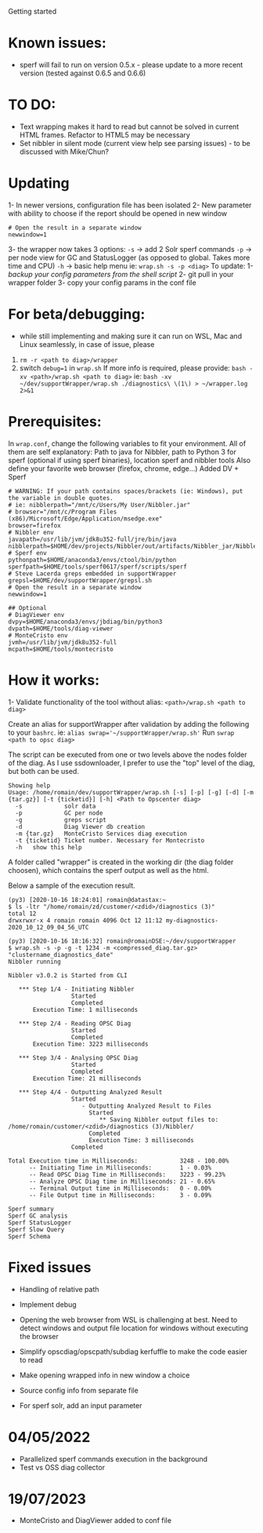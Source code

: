 Getting started

# Known issues:
- sperf will fail to run on version 0.5.x - please update to a more recent version (tested against 0.6.5 and 0.6.6)

# TO DO:
- Text wrapping makes it hard to read but cannot be solved in current HTML frames. Refactor to HTML5 may be necessary
- Set nibbler in silent mode (current view help see parsing issues) - to be discussed with Mike/Chun?

# Updating

1- In newer versions, configuration file has been isolated
2- New parameter with ability to choose if the report should be opened in new window

```
# Open the result in a separate window
newwindow=1
```

3- the wrapper now takes 3 options:
`-s` -> add 2 Solr sperf commands
`-p` -> per node view for GC and StatusLogger (as opposed to global. Takes more time and CPU)
`-h` -> basic help menu
ie: `wrap.sh -s -p <diag>`
To update:
1- *backup your config parameters from the shell script*
2- git pull in your wrapper folder
3- copy your config params in the conf file

# For beta/debugging:
- while still implementing and making sure it can run on WSL, Mac and Linux seamlessly, in case of issue, please
1. `rm -r <path to diag>/wrapper`
2. switch `debug=1` in `wrap.sh`
If more info is required, please provide:
`bash -xv <path>/wrap.sh <path to diag>`
ie: `bash -xv ~/dev/supportWrapper/wrap.sh ./diagnostics\ \(1\) > ~/wrapper.log  2>&1`

# Prerequisites:
In `wrap.conf`, change the following variables to fit your environment.
All of them are self explanatory:
Path to java for Nibbler, path to Python 3 for sperf (optional if using sperf binaries), location sperf and nibbler tools
Also define your favorite web browser (firefox, chrome, edge...)
Added DV + Sperf

```
# WARNING: If your path contains spaces/brackets (ie: Windows), put the variable in double quotes.
# ie: nibblerpath="/mnt/c/Users/My User/Nibbler.jar"
# browser="/mnt/c/Program Files (x86)/Microsoft/Edge/Application/msedge.exe"
browser=firefox
# Nibbler env
javapath=/usr/lib/jvm/jdk8u352-full/jre/bin/java
nibblerpath=$HOME/dev/projects/Nibbler/out/artifacts/Nibbler_jar/Nibbler.jar
# Sperf env
pythonpath=$HOME/anaconda3/envs/ctool/bin/python
sperfpath=$HOME/tools/sperf0617/sperf/scripts/sperf
# Steve Lacerda greps embedded in supportWrapper
grepsl=$HOME/dev/supportWrapper/grepsl.sh
# Open the result in a separate window
newwindow=1

## Optional
# DiagViewer env
dvpy=$HOME/anaconda3/envs/jbdiag/bin/python3
dvpath=$HOME/tools/diag-viewer
# MonteCristo env
jvmh=/usr/lib/jvm/jdk8u352-full
mcpath=$HOME/tools/montecristo
```

# How it works:

1- Validate functionality of the tool without alias:
`<path>/wrap.sh <path to diag>`

Create an alias for supportWrapper after validation by adding the following to your `bashrc`.
ie: `alias swrap='~/supportWrapper/wrap.sh'`
Run `swrap <path to opsc diag>`

The script can be executed from one or two levels above the nodes folder of the diag. As I use ssdownloader, I prefer to use the "top" level of the diag, but both can be used.

```wrap -h                                                   INT ✘ 
Showing help
Usage: /home/romain/dev/supportWrapper/wrap.sh [-s] [-p] [-g] [-d] [-m {tar.gz}] [-t {ticketid}] [-h] <Path to Opscenter diag>
  -s            solr data
  -p            GC per node
  -g            greps script
  -d            Diag Viewer db creation
  -m {tar.gz}   MonteCristo Services diag execution
  -t {ticketid} Ticket number. Necessary for Montecristo
  -h   show this help
```

A folder called "wrapper" is created in the working dir (the diag folder choosen), which contains the sperf output as well as the html.

Below a sample of the execution result.

```
(py3) [2020-10-16 18:24:01] romain@datastax:~
$ ls -ltr "/home/romain/zd/customer/<zdid>/diagnostics (3)"
total 12
drwxrwxr-x 4 romain romain 4096 Oct 12 11:12 my-diagnostics-2020_10_12_09_04_56_UTC

(py3) [2020-10-16 18:16:32] romain@romainDSE:~/dev/supportWrapper
$ wrap.sh -s -p -g -t 1234 -m <compressed_diag.tar.gz> "clustername_diagnostics_date"
Nibbler running

Nibbler v3.0.2 is Started from CLI

   *** Step 1/4 - Initiating Nibbler
                  Started
                  Completed
       Execution Time: 1 milliseconds

   *** Step 2/4 - Reading OPSC Diag
                  Started
                  Completed
       Execution Time: 3223 milliseconds

   *** Step 3/4 - Analysing OPSC Diag
                  Started
                  Completed
       Execution Time: 21 milliseconds

   *** Step 4/4 - Outputting Analyzed Result
                  Started
                     - Outputting Analyzed Result to Files
                       Started
                          ** Saving Nibbler output files to: /home/romain/customer/<zdid>/diagnostics (3)/Nibbler/
                       Completed
                       Execution Time: 3 milliseconds
                  Completed

Total Execution time in Milliseconds:            3248 - 100.00%
      -- Initiating Time in Milliseconds:        1 - 0.03%
      -- Read OPSC Diag Time in Milliseconds:    3223 - 99.23%
      -- Analyze OPSC Diag time in Milliseconds: 21 - 0.65%
      -- Terminal Output time in Milliseconds:   0 - 0.00%
      -- File Output time in Milliseconds:       3 - 0.09%

Sperf summary
Sperf GC analysis
Sperf StatusLogger
Sperf Slow Query
Sperf Schema
```

# Fixed issues
- Handling of relative path
- Implement debug
- Opening the web browser from WSL is challenging at best. Need to detect windows and output file location for windows without executing the browser
- Simplify opscdiag/opscpath/subdiag kerfuffle to make the code easier to read

- Make opening wrapped info in new window a choice
- Source config info from separate file
- For sperf solr, add an input parameter

# 04/05/2022
- Parallelized sperf commands execution in the background
- Test vs OSS diag collector

# 19/07/2023
- MonteCristo and DiagViewer added to conf file